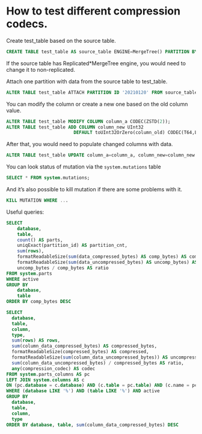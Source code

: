 # How to test different compression codecs.

Create test\_table based on the source table.

```sql
CREATE TABLE test_table AS source_table ENGINE=MergeTree() PARTITION BY ...;
```

If the source table has Replicated\*MergeTree engine, you would need to change it to non-replicated.  
  
Attach one partition with data from the source table to test\_table.

```sql
ALTER TABLE test_table ATTACH PARTITION ID '20210120' FROM source_table;
```

  
You can modify the column or create a new one based on the old column value.

```sql
ALTER TABLE test_table MODIFY COLUMN column_a CODEC(ZSTD(2));
ALTER TABLE test_table ADD COLUMN column_new UInt32 
                         DEFAULT toUInt32OrZero(column_old) CODEC(T64,LZ4);
```

  
After that, you would need to populate changed columns with data.

```sql
ALTER TABLE test_table UPDATE column_a=column_a, column_new=column_new WHERE 1;
```

  
You can look status of mutation via the `system.mutations` table

```sql
SELECT * FROM system.mutations;
```

  
And it’s also possible to kill mutation if there are some problems with it.

```sql
KILL MUTATION WHERE ...
```

  
Useful queries:

```sql
SELECT
    database,
    table,
    count() AS parts,
    uniqExact(partition_id) AS partition_cnt,
    sum(rows),
    formatReadableSize(sum(data_compressed_bytes) AS comp_bytes) AS comp,
    formatReadableSize(sum(data_uncompressed_bytes) AS uncomp_bytes) AS uncomp,
    uncomp_bytes / comp_bytes AS ratio
FROM system.parts
WHERE active
GROUP BY
    database,
    table
ORDER BY comp_bytes DESC
```

```sql
SELECT
  database,
  table,
  column,
  type,
  sum(rows) AS rows,
  sum(column_data_compressed_bytes) AS compressed_bytes,
  formatReadableSize(compressed_bytes) AS compressed,
  formatReadableSize(sum(column_data_uncompressed_bytes)) AS uncompressed,
  sum(column_data_uncompressed_bytes) / compressed_bytes AS ratio,
  any(compression_codec) AS codec
FROM system.parts_columns AS pc
LEFT JOIN system.columns AS c 
ON (pc.database = c.database) AND (c.table = pc.table) AND (c.name = pc.column)
WHERE (database LIKE '%') AND (table LIKE '%') AND active
GROUP BY
  database,
  table,
  column,
  type
ORDER BY database, table, sum(column_data_compressed_bytes) DESC
```

